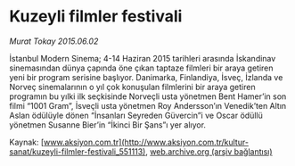 # Kuzeyli filmler festivali

*Murat Tokay 2015.06.02*

<div class="pNewsDetailMainContent ctx_content" itemprop="articleBody">
 <p>
  İstanbul Modern Sinema; 4-14 Haziran 2015 tarihleri arasında İskandinav sinemasından dünya çapında öne çıkan taptaze filmleri bir araya getiren yeni bir program serisine başlıyor. Danimarka, Finlandiya, İsveç, İzlanda ve Norveç sinemalarının o yıl çok konuşulan filmlerini bir araya getiren programın bu yılki ilk seçkisinde Norveçli usta yönetmen Bent Hamer’in son filmi “1001 Gram”, İsveçli usta yönetmen Roy Andersson’ın Venedik’ten Altın Aslan ödülüyle dönen “İnsanları Seyreden Güvercin”i ve Oscar ödüllü yönetmen Susanne Bier’in “İkinci Bir Şans”ı yer alıyor.
 </p>
</div>


Kaynak: [www.aksiyon.com.tr](http://www.aksiyon.com.tr/kultur-sanat/kuzeyli-filmler-festivali_551113), [web.archive.org (arşiv bağlantısı)](http://web.archive.org/web/20151217135808/http://www.aksiyon.com.tr/kultur-sanat/kuzeyli-filmler-festivali_551113)
